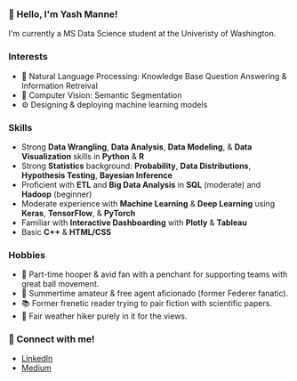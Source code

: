 ### 👋 Hello, I'm Yash Manne!

I'm currently a MS Data Science student at the Univeristy of Washington.

### Interests
* 📜 Natural Language Processing: Knowledge Base Question Answering & Information Retreival
* 🙈 Computer Vision: Semantic Segmentation
* ⚙️ Designing & deploying machine learning models

### Skills
* Strong **Data Wrangling**, **Data Analysis**, **Data Modeling**, & **Data Visualization** skills in **Python** & **R**
* Strong **Statistics** background: **Probability**, **Data Distributions**, **Hypothesis Testing**, **Bayesian Inference**
* Proficient with **ETL** and **Big Data Analysis** in **SQL** (moderate) and **Hadoop** (beginner) 
* Moderate experience with **Machine Learning** & **Deep Learning** using **Keras**, **TensorFlow**, & **PyTorch**
* Familiar with **Interactive Dashboarding** with **Plotly** & **Tableau**
* Basic **C++** & **HTML/CSS**

### Hobbies
* 🏀 Part-time hooper & avid fan with a penchant for supporting teams with great ball movement.
* 🎾 Summertime amateur & free agent aficionado (former Federer fanatic).
* 📚 Former frenetic reader trying to pair fiction with scientific papers.
* 🌄 Fair weather hiker purely in it for the views. 

### 🤝 Connect with me!
* [LinkedIn](https://www.linkedin.com/in/yashwanth-manne/)
* [Medium](https://medium.com/@manneyas)

<!--
**yashmanne/yashmanne** is a ✨ _special_ ✨ repository because its `README.md` (this file) appears on your GitHub profile.

Here are some ideas to get you started:

- 🔭 I’m currently working on ...
- 🌱 I’m currently learning ...
- 👯 I’m looking to collaborate on ...
- 🤔 I’m looking for help with ...
- 💬 Ask me about ...
- 📫 How to reach me: ...
- 😄 Pronouns: ...
- ⚡ Fun fact: ...
-->
